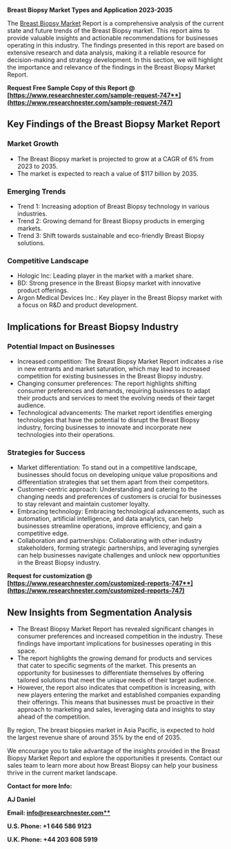 ﻿**Breast Biopsy Market Types and Application 2023-2035**

The [Breast Biopsy Market](https://www.researchnester.com/reports/breast-biopsy-device-market/747) Report is a comprehensive analysis of the current state and future trends of the Breast Biopsy market. This report aims to provide valuable insights and actionable recommendations for businesses operating in this industry. The findings presented in this report are based on extensive research and data analysis, making it a reliable resource for decision-making and strategy development. In this section, we will highlight the importance and relevance of the findings in the Breast Biopsy Market Report.

**Request Free Sample Copy of this Report @ [https://www.researchnester.com/sample-request-747**](https://www.researchnester.com/sample-request-747)**
## **Key Findings of the Breast Biopsy Market Report**
### Market Growth
- The Breast Biopsy market is projected to grow at a CAGR of 6% from 2023 to 2035.
- The market is expected to reach a value of $117 billion by 2035.
### Emerging Trends
- Trend 1: Increasing adoption of Breast Biopsy technology in various industries.
- Trend 2: Growing demand for Breast Biopsy products in emerging markets.
- Trend 3: Shift towards sustainable and eco-friendly Breast Biopsy solutions.
### Competitive Landscape
- Hologic Inc: Leading player in the market with a market share.
- BD: Strong presence in the Breast Biopsy market with innovative product offerings.
- Argon Medical Devices Inc.: Key player in the Breast Biopsy market with a focus on R&D and product development.
##
## **Implications for Breast Biopsy Industry**
### Potential Impact on Businesses
- Increased competition: The Breast Biopsy Market Report indicates a rise in new entrants and market saturation, which may lead to increased competition for existing businesses in the Breast Biopsy industry.
- Changing consumer preferences: The report highlights shifting consumer preferences and demands, requiring businesses to adapt their products and services to meet the evolving needs of their target audience.
- Technological advancements: The market report identifies emerging technologies that have the potential to disrupt the Breast Biopsy industry, forcing businesses to innovate and incorporate new technologies into their operations.
### Strategies for Success
- Market differentiation: To stand out in a competitive landscape, businesses should focus on developing unique value propositions and differentiation strategies that set them apart from their competitors.
- Customer-centric approach: Understanding and catering to the changing needs and preferences of customers is crucial for businesses to stay relevant and maintain customer loyalty.
- Embracing technology: Embracing technological advancements, such as automation, artificial intelligence, and data analytics, can help businesses streamline operations, improve efficiency, and gain a competitive edge.
- Collaboration and partnerships: Collaborating with other industry stakeholders, forming strategic partnerships, and leveraging synergies can help businesses navigate challenges and unlock new opportunities in the Breast Biopsy industry.

**Request for customization @ [https://www.researchnester.com/customized-reports-747**](https://www.researchnester.com/customized-reports-747)**
## **New Insights from Segmentation Analysis**
- The Breast Biopsy Market Report has revealed significant changes in consumer preferences and increased competition in the industry. These findings have important implications for businesses operating in this space.
- The report highlights the growing demand for products and services that cater to specific segments of the market. This presents an opportunity for businesses to differentiate themselves by offering tailored solutions that meet the unique needs of their target audience.
- However, the report also indicates that competition is increasing, with new players entering the market and established companies expanding their offerings. This means that businesses must be proactive in their approach to marketing and sales, leveraging data and insights to stay ahead of the competition.

By region, The breast biopsies market in Asia Pacific, is expected to hold the largest revenue share of around 35% by the end of 2035.

We encourage you to take advantage of the insights provided in the Breast Biopsy Market Report and explore the opportunities it presents. Contact our sales team to learn more about how Breast Biopsy can help your business thrive in the current market landscape.

**Contact for more Info:**

**AJ Daniel**

**Email: [info@researchnester.com**](mailto:info@researchnester.com)**

**U.S. Phone: +1 646 586 9123** 

**U.K. Phone: +44 203 608 5919**
